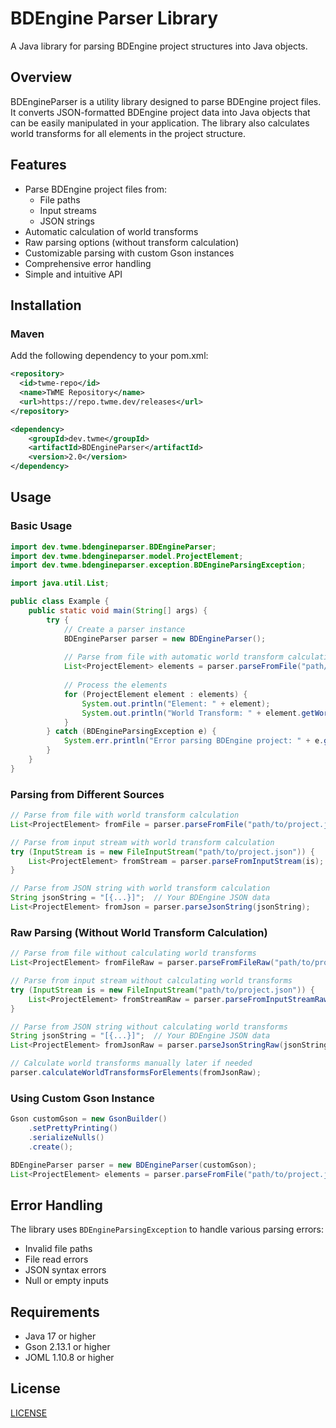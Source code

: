 # BDEngine Parser Library

A Java library for parsing BDEngine project structures into Java objects.

## Overview

BDEngineParser is a utility library designed to parse BDEngine project files. It converts JSON-formatted BDEngine project data into Java objects that can be easily manipulated in your application. The library also calculates world transforms for all elements in the project structure.

## Features

- Parse BDEngine project files from:
  - File paths
  - Input streams
  - JSON strings
- Automatic calculation of world transforms
- Raw parsing options (without transform calculation)
- Customizable parsing with custom Gson instances
- Comprehensive error handling
- Simple and intuitive API

## Installation

### Maven

Add the following dependency to your pom.xml:


```xml
<repository>
  <id>twme-repo</id>
  <name>TWME Repository</name>
  <url>https://repo.twme.dev/releases</url>
</repository>
```

```xml
<dependency>
    <groupId>dev.twme</groupId>
    <artifactId>BDEngineParser</artifactId>
    <version>2.0</version>
</dependency>
```

## Usage

### Basic Usage

```java
import dev.twme.bdengineparser.BDEngineParser;
import dev.twme.bdengineparser.model.ProjectElement;
import dev.twme.bdengineparser.exception.BDEngineParsingException;

import java.util.List;

public class Example {
    public static void main(String[] args) {
        try {
            // Create a parser instance
            BDEngineParser parser = new BDEngineParser();
            
            // Parse from file with automatic world transform calculation
            List<ProjectElement> elements = parser.parseFromFile("path/to/bdengine/project.json");
            
            // Process the elements
            for (ProjectElement element : elements) {
                System.out.println("Element: " + element);
                System.out.println("World Transform: " + element.getWorldTransform());
            }
        } catch (BDEngineParsingException e) {
            System.err.println("Error parsing BDEngine project: " + e.getMessage());
        }
    }
}
```

### Parsing from Different Sources

```java
// Parse from file with world transform calculation
List<ProjectElement> fromFile = parser.parseFromFile("path/to/project.json");

// Parse from input stream with world transform calculation
try (InputStream is = new FileInputStream("path/to/project.json")) {
    List<ProjectElement> fromStream = parser.parseFromInputStream(is);
}

// Parse from JSON string with world transform calculation
String jsonString = "[{...}]";  // Your BDEngine JSON data
List<ProjectElement> fromJson = parser.parseJsonString(jsonString);
```

### Raw Parsing (Without World Transform Calculation)

```java
// Parse from file without calculating world transforms
List<ProjectElement> fromFileRaw = parser.parseFromFileRaw("path/to/project.json");

// Parse from input stream without calculating world transforms
try (InputStream is = new FileInputStream("path/to/project.json")) {
    List<ProjectElement> fromStreamRaw = parser.parseFromInputStreamRaw(is);
}

// Parse from JSON string without calculating world transforms
String jsonString = "[{...}]";  // Your BDEngine JSON data
List<ProjectElement> fromJsonRaw = parser.parseJsonStringRaw(jsonString);

// Calculate world transforms manually later if needed
parser.calculateWorldTransformsForElements(fromJsonRaw);
```

### Using Custom Gson Instance

```java
Gson customGson = new GsonBuilder()
    .setPrettyPrinting()
    .serializeNulls()
    .create();

BDEngineParser parser = new BDEngineParser(customGson);
List<ProjectElement> elements = parser.parseFromFile("path/to/project.json");
```

## Error Handling

The library uses `BDEngineParsingException` to handle various parsing errors:

- Invalid file paths
- File read errors
- JSON syntax errors
- Null or empty inputs

## Requirements

- Java 17 or higher
- Gson 2.13.1 or higher
- JOML 1.10.8 or higher

## License

[LICENSE](LICENSE)